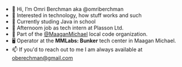 - 👋 Hi, I’m Omri Berchman aka @omriberchman
- 👀 Interested in technology, how stuff works and such
- 🌱 Currently studing Java in school
- 💼 Afternoom job as tech intern at Plasson Ltd.
- 🤝 Part of the [@MaaganMichael](https://github.com/Maagan-Michael) local code organization.
- 🖥️ Operator at the **MMLabs: Bunker** tech center in Maagan Michael.
- 📫 If you'd to reach out to me I am always available at oberechman@gmail.com

<!---
omriberchman/omriberchman is a ✨ special ✨ repository because its `README.md` (this file) appears on your GitHub profile.
You can click the Preview link to take a look at your changes.
--->
